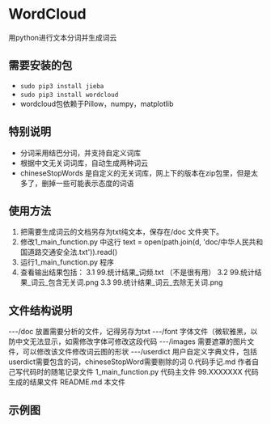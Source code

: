 # WordCloud
用python进行文本分词并生成词云

## 需要安装的包
* `sudo pip3 install jieba`
* `sudo pip3 install wordcloud`
* wordcloud包依赖于Pillow，numpy，matplotlib 

## 特别说明
* 分词采用结巴分词，并支持自定义词库
* 根据中文无关词词库，自动生成两种词云
* chineseStopWords 是自定义的无关词库，网上下的版本在zip包里，但是太多了，删掉一些可能表示态度的词语

## 使用方法
1. 把需要生成词云的文档另存为txt纯文本，保存在/doc 文件夹下。
2. 修改1_main_function.py 中这行 text = open(path.join(d, 'doc/中华人民共和国道路交通安全法.txt')).read()
2. 运行1_main_function.py 程序
3. 查看输出结果包括：
    3.1 99.统计结果_词频.txt （不是很有用）
    3.2 99.统计结果_词云_包含无关词.png
    3.3 99.统计结果_词云_去除无关词.png

## 文件结构说明
---/doc             放置需要分析的文件，记得另存为txt
---/font            字体文件（微软雅黑，以防中文无法显示，如需修改字体可修改这段代码
---/images          需要遮罩的图片文件，可以修改该文件修改词云图的形状
---/userdict        用户自定义字典文件，包括userdict需要包含的词，chineseStopWord需要剔除的词
0.代码手记.md         作者自己写代码时的随笔记录文件
1_main_function.py  代码主文件
99.XXXXXXX          代码生成的结果文件
README.md           本文件

## 示例图


